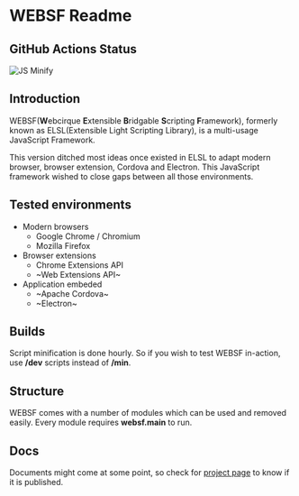 # WEBSF Readme
## GitHub Actions Status
![JS Minify](https://github.com/webcirque/websf/workflows/JS%20Minify/badge.svg)

## Introduction
WEBSF(**W**ebcirque **E**xtensible **B**ridgable **S**cripting **F**ramework), formerly known as ELSL(Extensible Light Scripting Library), is a multi-usage JavaScript Framework.

This version ditched most ideas once existed in ELSL to adapt modern browser, browser extension, Cordova and Electron. This JavaScript framework wished to close gaps between all those environments.

## Tested environments
* Modern browsers
  * Google Chrome / Chromium
  * Mozilla Firefox
* Browser extensions
  * Chrome Extensions API
  * ~Web Extensions API~
* Application embeded
  * ~Apache Cordova~
  * ~Electron~
  
## Builds
Script minification is done hourly. So if you wish to test WEBSF in-action, use **/dev** scripts instead of **/min**.

## Structure
WEBSF comes with a number of modules which can be used and removed easily. Every module requires **websf.main** to run.

## Docs
Documents might come at some point, so check for [project page](https://www.pwcq.dev/) to know if it is published.
